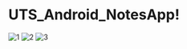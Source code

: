 # UTS_Android_NotesApp!

![1](https://user-images.githubusercontent.com/75873471/199538314-c9c8b530-60c2-42ee-ab4d-8283d57fdcdb.png)
![2](https://user-images.githubusercontent.com/75873471/199538318-d2b1ae1b-ef57-4db5-b89a-40930a0270d1.png)
![3](https://user-images.githubusercontent.com/75873471/199538328-ad3ff363-abe8-4338-8752-b65826a82498.png)

